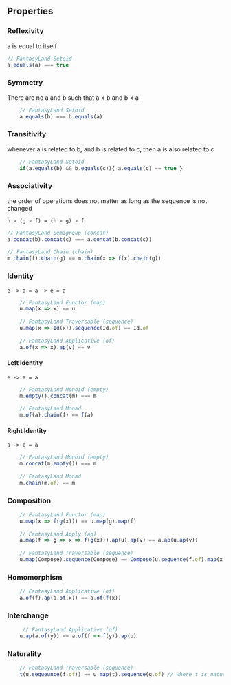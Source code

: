 ## Properties
### Reflexivity
a is equal to itself
```javascript
// FantasyLand Setoid
a.equals(a) === true
```
### Symmetry 
There are no a and b such that a < b and b < a
```javascript
    // FantasyLand Setoid
    a.equals(b) === b.equals(a) 
```
### Transitivity
whenever a is related to b, and b is related to c, then a is also related to c
```javascript
    // FantasyLand Setoid
    if(a.equals(b) && b.equals(c)){ a.equals(c) == true }
```
### Associativity
the order of operations does not matter as long as the sequence is not changed

``` h ∘ (g ∘ f) = (h ∘ g) ∘ f ```

```javascript
// FantasyLand Semigroup (concat)
a.concat(b).concat(c) === a.concat(b.concat(c))
	
// FantasyLand Chain (chain)
m.chain(f).chain(g) == m.chain(x => f(x).chain(g))
```
### Identity
```e -> a = a -> e = a```
```javascript
    // FantasyLand Functor (map)
	u.map(x => x) == u 
	
	// FantasyLand Traversable (sequence)
    u.map(x => Id(x)).sequence(Id.of) == Id.of
    
    // FantasyLand Applicative (of)
	a.of(x => x).ap(v) == v 
```
#### Left Identity
```e -> a = a```
```javascript
    // FantasyLand Monoid (empty)
	m.empty().concat(m) === m    
	
	// FantasyLand Monad
	m.of(a).chain(f) == f(a)
```
#### Right Identity
```a -> e = a```
```javascript
    // FantasyLand Monoid (empty)
	m.concat(m.empty()) === m  
	
	// FantasyLand Monad
	m.chain(m.of) == m
```
### Composition
```javascript
    // FantasyLand Functor (map)
    u.map(x => f(g(x))) == u.map(g).map(f) 
    
    // FantasyLand Apply (ap)
    a.map(f => g => x => f(g(x))).ap(u).ap(v) == a.ap(u.ap(v)) 
	
	// FantasyLand Traversable (sequence)
    u.map(Compose).sequence(Compose) == Compose(u.sequence(f.of).map(x => x.sequence(g.of)))
```
### Homomorphism
```javascript
    // FantasyLand Applicative (of)
	a.of(f).ap(a.of(x)) == a.of(f(x))
```
### Interchange
```javascript
     // FantasyLand Applicative (of)
	u.ap(a.of(y)) == a.of(f => f(y)).ap(u)
```
### Naturality
```javascript
	// FantasyLand Traversable (sequence)
	t(u.sequeunce(f.of)) == u.map(t).sequence(g.of) // where t is natural transformation f to g
```
